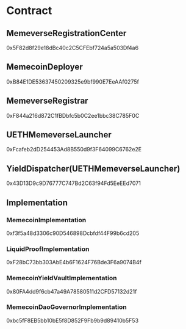 # Contract

## MemeverseRegistrationCenter

0x5F82d8f29e18dBc40c2C5CFEbf724a5a503Df4a6

## MemecoinDeployer

0xB84E1DE53637450209325e9bf990E7EeAAf0275f

## MemeverseRegistrar

0xF844a216d872C1fBDbfc5b0C2ee1bbc38C785F0C

## UETHMemeverseLauncher

0xFcafeb2dD254453Ad8B550d9f3F64099C6762e2E

## YieldDispatcher(UETHMemeverseLauncher)

0x43D13D9c9D76777C747Bd2C63f94Fd5EeEEd7071

## Implementation

### MemecoinImplementation

0xf3f5a48d3306c90D546898Dcbfdf44F99b6cd205

### LiquidProofImplementation

0xF28bC73bb303AbE4b6F1624F76Bde3F6a9074B4f

### MemecoinYieldVaultImplementation

0x80FA4dd9f6cb47a49A78580511d2CFD57132d21f

### MemecoinDaoGovernorImplementation

0xbc5fF8EB5bb10bE5f8D852F9Fb9b9d89410b5F53
